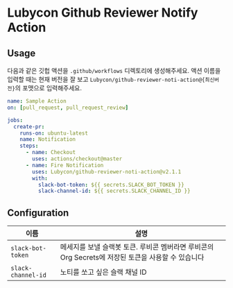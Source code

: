 # Lubycon Github Reviewer Notify Action

## Usage

다음과 같은 깃헙 액션을 `.github/workflows` 디렉토리에 생성해주세요.
액션 이름을 입력할 때는 현재 버전을 잘 보고 `Lubycon/github-reviewer-noti-action@{최신버전}`의 포맷으로 입력해주세요.

```yaml
name: Sample Action
on: [pull_request, pull_request_review]

jobs:
  create-pr:
    runs-on: ubuntu-latest
    name: Notification
    steps:
      - name: Checkout
        uses: actions/checkout@master
      - name: Fire Notification
        uses: Lubycon/github-reviewer-noti-action@v2.1.1
        with:
          slack-bot-token: ${{ secrets.SLACK_BOT_TOKEN }}
          slack-channel-id: ${{ secrets.SLACK_CHANNEL_ID }}
```

## Configuration

| 이름               | 설명                                                                                               |
| ------------------ | -------------------------------------------------------------------------------------------------- |
| `slack-bot-token`  | 메세지를 보낼 슬랙봇 토큰. 루비콘 멤버라면 루비콘의 Org Secrets에 저장된 토큰을 사용할 수 있습니다 |
| `slack-channel-id` | 노티를 쏘고 싶은 슬랙 채널 ID                                                                      |
